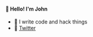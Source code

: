 #### 👋 Hello! I'm John

- 🌱 I write code and hack things
- 💬 [Twitter](https://twitter.com/john_bortotti)
